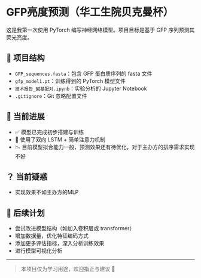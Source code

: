 # GFP亮度预测（华工生院贝克曼杯）

这是我第一次使用 PyTorch 编写神经网络模型。项目目标是基于 GFP 序列预测其荧光亮度。

## 📁 项目结构

- `GFP_sequences.fasta`：包含 GFP 蛋白质序列的 fasta 文件  
- `gfp_model1.pt`：训练得到的 PyTorch 模型文件  
- `技术报告_碱基配对.ipynb`：实验分析的 Jupyter Notebook  
- `.gitignore`：Git 忽略配置文件  

## 🚧 当前进展

- ✅ 模型已完成初步搭建与训练
- 🧠 使用了双向 LSTM + 简单注意力机制
- 📉 目前模型拟合能力一般，预测效果还有待优化，对于主办方的排序需求实现不好

##  ？ 当前疑惑
- 实现效果不如主办方的MLP

## 🔭 后续计划

- 尝试改进模型结构（如加入卷积层或 transformer）
- 增加数据量，优化特征编码方式
- 添加更多评估指标，深入分析训练效果
- 进行模型可视化分析
  
---

> 本项目仅为学习用途，欢迎指正与建议 🙌
